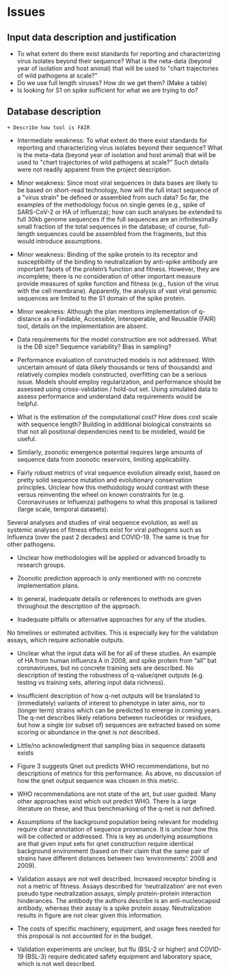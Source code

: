 # Issues

## Input data description and justification

+ To what extent do there exist standards for reporting and characterizing virus isolates beyond their sequence? What is the neta-data (beyond year of isolation and host
animal) that will be used to "chart trajectories of wild pathogens at scale?”
+ Do we use full length viruses? How do we get them? (Make a table)
+ Is looking for S1 on spike sufficient for what we are trying to do?

## Database description

    + Describe how tool is FAIR


+ Intermediate weakness: To what extent do there exist standards for reporting and characterizing
virus isolates beyond their sequence? What is the meta-data (beyond year of isolation and host
animal) that will be used to "chart trajectories of wild pathogens at scale?” Such details were not
readily apparent from the project description.

+ Minor weakness: Since most viral sequences in data bases are likely to be based on short-read
technology, how will the full intact sequence of a "virus strain" be defined or assembled from such
data? So far, the examples of the methodology focus on single genes (e.g., spike of SARS-CoV-2
or HA of influenza); how can such analyses be extended to full 30kb genome sequences if the full
sequences are an infinitesimally small fraction of the total sequences in the database; of course,
full-length sequences could be assembled from the fragments, but this would introduce
assumptions.

+ Minor weakness: Binding of the spike protein to its receptor and susceptibility of the binding to
neutralization by anti-spike antibody are important facets of the protein’s function and fitness.
However, they are incomplete; there is no consideration of other important measure provide
measures of spike function and fitness (e.g., fusion of the virus with the cell membrane).
Apparently, the analysis of vast viral genomic sequences are limited to the S1 domain of the spike
protein.

+ Minor weakness: Although the plan mentions implementation of q-distance as a Findable,
Accessible, Interoperable, and Reusable (FAIR) tool, details on the implementation are absent.

+ Data requirements for the model construction are not addressed. What is the DB size? Sequence
variability? Bias in sampling?

+ Performance evaluation of constructed models is not addressed. With uncertain amount of data
(likely thousands or tens of thousands) and relatively complex models constructed, overfitting can
be a serious issue. Models should employ regularization, and performance should be assessed
using cross-validation / hold-out set. Using simulated data to assess performance and understand
data requirements would be helpful.

+ What is the estimation of the computational cost? How does cost scale with sequence length?
Building in additional biological constraints so that not all positional dependencies need to be
modeled, would be useful.

+ Similarly, zoonotic emergence potential requires large amounts of sequence data from zoonotic
reservoirs, limiting applicability.

+ Fairly robust metrics of viral sequence evolution already exist, based on pretty solid sequence
mutation and evolutionary conservation principles. Unclear how this methodology would contrast
with these versus reinventing the wheel on known constraints for (e.g. Coronaviruses or Influenza)
pathogens to what this proposal is tailored (large scale, temporal datasets).

Several analyses and studies of viral sequence evolution, as well as systemic analyses of fitness
effects exist for viral pathogens such as Influenza (over the past 2 decades) and COVID-19. The
same is true for other pathogens.

+ Unclear how methodologies will be applied or advanced broadly to research groups.

+ Zoonotic prediction approach is only mentioned with no concrete implementation plans.

+ In general, inadequate details or references to methods are given throughout the description of
the approach.

+ Inadequate pitfalls or alternative approaches for any of the studies.

No timelines or estimated activities. This is especially key for the validation assays, which require
actionable outputs.
+ Unclear what the input data will be for all of these studies. An example of HA from human influenza
A in 2008, and spike protein from “all” bat coronaviruses, but no concrete training sets are
described. No description of testing the robustness of q-value/qnet outputs (e.g. testing vs training
sets, altering input data richness).
+ Insufficient description of how q-net outputs will be translated to (immediately) variants of interest
to phenotype in later aims, nor to (longer term) strains which can be predicted to emerge in coming
years. The q-net describes likely relations between nucleotides or residues, but how a single (or
subset of) sequences are extracted based on some scoring or abundance in the qnet is not
described.
+ Little/no acknowledgment that sampling bias in sequence datasets exists
+ Figure 3 suggests Qnet out predicts WHO recommendations, but no descriptions of metrics for
this performance. As above, no discussion of how the qnet output sequence was chosen in this
metric.
+ WHO recommendations are not state of the art, but user guided. Many other approaches exist
which out predict WHO. There is a large literature on these, and thus benchmarking of the q-net
is not defined.
+ Assumptions of the background population being relevant for modeling require clear annotation
of sequence provenance. It is unclear how this will be collected or addressed. This is key as
underlying assumptions are that given input sets for qnet construction require identical
background environment (based on their claim that the same pair of strains have different
distances between two ‘environments’: 2008 and 2009).

+ Validation assays are not well described. Increased receptor binding is not a metric of fitness.
Assays described for ‘neutralization’ are not even pseudo type neutralization assays, simply
protein-protein interaction hinderances. The antibody the authors describe is an anti-nucleocapsid
antibody, whereas their assay is a spike protein assay. Neutralization results in figure are not
clear given this information.

+ The costs of specific machinery, equipment, and usage fees needed for this proposal is not
accounted for in the budget.

+ Validation experiments are unclear, but flu (BSL-2 or higher) and COVID-19 (BSL-3) require
dedicated safety equipment and laboratory space, which is not well described.


